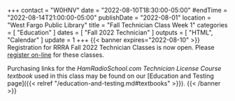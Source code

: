 +++
contact = "W0HNV"
date = "2022-08-10T18:30:00-05:00"
#endTime = "2022-08-14T21:00:00-05:00"
publishDate = "2022-08-01"
location = "West Fargo Public Library"
title = "Fall Technician Class Week 1"
categories = [ "Education" ]
dates = [ "Fall 2022 Technician" ]
outputs = [ "HTML", "Calendar" ]
update = 1
+++
{{< banner expires="2022-08-10" >}}
Registration for RRRA Fall 2022 Technician Classes is now open. Please
[register on-line](https://www.eventbrite.com/e/class-preparation-for-passing-the-fcc-amateur-radio-technician-class-test-tickets-393444461977)
for these classes. 

Purchasing links for the *HamRadioSchool.com Technician License Course
textbook* used in this class may be found on our
[Education and Testing page]({{< relref "/education-and-testing.md#textbooks" >}}).
{{< /banner >}}
<!--

### Prerequisites

* Purchase the [textbook]({{< relref "/education-and-testing.md#textbooks" >}}) 
* Read textbook pages 1 to 28

### Topics

* Course Overview
* Chapter 0: Welcome!
* Chapter 1: Operating your radio

### Homework

* Read textbook pages 29 to 74 (for the [next class]({{< relref "/calendar/2022/fall-tech-week-02.md" >}}))

### Resources

* [Course Supplement]({{< relref "/rrra-course-supplement.md" >}})
<!--* [Syllabus](/s/2xabO1oD5mbpVRh)-->
